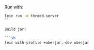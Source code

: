 Run with:

```sh
lein run -m threed.server
``

Build jar:

```sh
lein with-profile +uberjar,-dev uberjar
```

